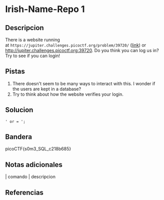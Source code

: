 
# Irish-Name-Repo 1

## Descripcion

There is a website running at `https://jupiter.challenges.picoctf.org/problem/39720/` ([link](https://jupiter.challenges.picoctf.org/problem/39720/)) or http://jupiter.challenges.picoctf.org:39720. Do you think you can log us in? Try to see if you can login!

## Pistas

1. There doesn't seem to be many ways to interact with this. I wonder if the users are kept in a database?
2. Try to think about how the website verifies your login.

## Solucion

```bash()
' or = ';
```

## Bandera

picoCTF{s0m3_SQL_c218b685}

## Notas adicionales

| comando | descripcion

## Referencias
